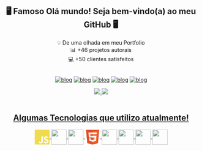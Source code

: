 
<div align="center">
<h2>🖥️ Famoso Olá mundo! Seja bem-vindo(a) ao meu GitHub 🖥️</h2>
💡 De uma olhada em meu Portfolio<br>
📊 +46 projetos autorais<br>
💻 +50 clientes satisfeitos<br>
<br>

[![blog](https://img.shields.io/badge/Portfolio-000000?style=for-the-badge&logo=About.me&logoColor=white)](https://beacons.ai/suubiprabaxo)
[![blog](https://img.shields.io/badge/WhatsApp-25D366?style=for-the-badge&logo=whatsapp&logoColor=white)](https://api.whatsapp.com/send?phone=21979666281&text=Olá!)
[![blog](https://img.shields.io/badge/LinkedIn-0077B5?style=for-the-badge&logo=linkedin&logoColor=white)](https://www.linkedin.com/in/lucas-frança-8aa436214/)
[![blog](https://img.shields.io/badge/Instagram-E4405F?style=for-the-badge&logo=instagram&logoColor=white)](https://www.instagram.com/franca100_/)
[![blog](https://img.shields.io/badge/Gmail-D14836?style=for-the-badge&logo=gmail&logoColor=white)](mailto:prosoftcontatos@gmail.com)


<div align="center">
  <a href="https://github.com/Suubiprabaxo">
  <img height="180em" src="https://github-readme-stats.vercel.app/api?username=Suubiprabaxo&show_icons=true&theme=gruvbox&include_all_commits=true&count_private=true"/>
  <img height="180em" src="https://github-readme-stats.vercel.app/api/top-langs/?username=Suubiprabaxo&layout=compact&langs_count=7&theme=gruvbox"/>
</div>

          
<div style="display: inline_block"><br>
<h2 align="center">Algumas Tecnologias que utilizo atualmente!</h2>
  <img align="center" height="40" width="40" src="https://raw.githubusercontent.com/devicons/devicon/master/icons/javascript/javascript-plain.svg">
  <img align="center" height="40" width="40" src="https://cdn.jsdelivr.net/gh/devicons/devicon/icons/bootstrap/bootstrap-original.svg">
  <img align="center" height="40" width="40" src="https://cdn.jsdelivr.net/gh/devicons/devicon/icons/sass/sass-original.svg">
  <img align="center" height="40" width="40" src="https://raw.githubusercontent.com/devicons/devicon/master/icons/html5/html5-original.svg">
  <img align="center" height="40" width="40" src="https://cdn.jsdelivr.net/gh/devicons/devicon/icons/css3/css3-original.svg">
  <img align="center" height="40" width="40" src="https://cdn.jsdelivr.net/gh/devicons/devicon/icons/jquery/jquery-plain-wordmark.svg">
  <img align="center" height="40" width="40" src="https://cdn.jsdelivr.net/gh/devicons/devicon/icons/nodejs/nodejs-original.svg">
  <img align="center" height="40" width="40" src="https://cdn.jsdelivr.net/gh/devicons/devicon/icons/react/react-original-wordmark.svg">
</div>
</div>

          
